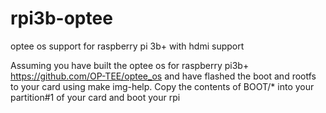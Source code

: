 # rpi3b-optee
optee os support for raspberry pi 3b+ with hdmi support

Assuming you have built the optee os for raspberry pi3b+ https://github.com/OP-TEE/optee_os
and have flashed the boot and rootfs to your card using make img-help.
Copy the contents of BOOT/* into your partition#1 of your card and boot your rpi


